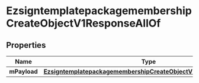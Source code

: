 

# EzsigntemplatepackagemembershipCreateObjectV1ResponseAllOf


## Properties

| Name | Type | Description | Notes |
|------------ | ------------- | ------------- | -------------|
|**mPayload** | [**EzsigntemplatepackagemembershipCreateObjectV1ResponseMPayload**](EzsigntemplatepackagemembershipCreateObjectV1ResponseMPayload.md) |  |  |




